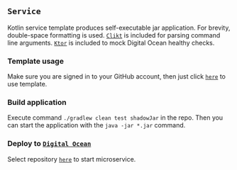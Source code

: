 ## `Service`

Kotlin service template produces self-executable jar application. For brevity, double-space
formatting is used. [`Clikt`](https://ajalt.github.io/clikt/whyclikt/) is included for parsing
command line arguments. [`Ktor`](https://ktor.io/) is included to mock Digital Ocean healthy checks.

### Template usage

Make sure you are signed in to your GitHub account, then just click [`here`](https://github.com/demidko/service/generate) to use template.

### Build application

Execute command `./gradlew clean test shadowJar` in the repo. Then you can start the application with the `java -jar *.jar` command.

### Deploy to [`Digital Ocean`](https://cloud.digitalocean.com/)

Select repository [`here`](https://cloud.digitalocean.com/apps) to start microservice.



